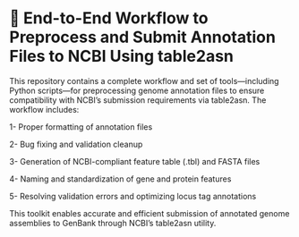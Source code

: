 # 🧬 End-to-End Workflow to Preprocess and Submit Annotation Files to NCBI Using table2asn

This repository contains a complete workflow and set of tools—including Python scripts—for preprocessing genome annotation files to ensure compatibility with NCBI’s submission requirements via table2asn. The workflow includes:

1- Proper formatting of annotation files

2- Bug fixing and validation cleanup

3- Generation of NCBI-compliant feature table (.tbl) and FASTA files

4- Naming and standardization of gene and protein features

5- Resolving validation errors and optimizing locus tag annotations

This toolkit enables accurate and efficient submission of annotated genome assemblies to GenBank through NCBI’s table2asn utility.
